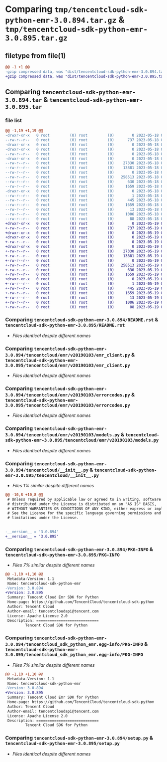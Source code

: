 # Comparing `tmp/tencentcloud-sdk-python-emr-3.0.894.tar.gz` & `tmp/tencentcloud-sdk-python-emr-3.0.895.tar.gz`

## filetype from file(1)

```diff
@@ -1 +1 @@
-gzip compressed data, was "dist/tencentcloud-sdk-python-emr-3.0.894.tar", last modified: Thu May 18 00:25:35 2023, max compression
+gzip compressed data, was "dist/tencentcloud-sdk-python-emr-3.0.895.tar", last modified: Fri May 19 02:50:37 2023, max compression
```

## Comparing `tencentcloud-sdk-python-emr-3.0.894.tar` & `tencentcloud-sdk-python-emr-3.0.895.tar`

### file list

```diff
@@ -1,19 +1,19 @@
-drwxr-xr-x   0 root         (0) root         (0)        0 2023-05-18 00:25:35.000000 tencentcloud-sdk-python-emr-3.0.894/
--rw-r--r--   0 root         (0) root         (0)      737 2023-05-18 00:25:35.000000 tencentcloud-sdk-python-emr-3.0.894/README.rst
-drwxr-xr-x   0 root         (0) root         (0)        0 2023-05-18 00:25:35.000000 tencentcloud-sdk-python-emr-3.0.894/tencentcloud/
-drwxr-xr-x   0 root         (0) root         (0)        0 2023-05-18 00:25:35.000000 tencentcloud-sdk-python-emr-3.0.894/tencentcloud/emr/
--rw-r--r--   0 root         (0) root         (0)        0 2023-05-18 00:25:35.000000 tencentcloud-sdk-python-emr-3.0.894/tencentcloud/emr/__init__.py
-drwxr-xr-x   0 root         (0) root         (0)        0 2023-05-18 00:25:35.000000 tencentcloud-sdk-python-emr-3.0.894/tencentcloud/emr/v20190103/
--rw-r--r--   0 root         (0) root         (0)    27330 2023-05-18 00:25:35.000000 tencentcloud-sdk-python-emr-3.0.894/tencentcloud/emr/v20190103/emr_client.py
--rw-r--r--   0 root         (0) root         (0)    13881 2023-05-18 00:25:35.000000 tencentcloud-sdk-python-emr-3.0.894/tencentcloud/emr/v20190103/errorcodes.py
--rw-r--r--   0 root         (0) root         (0)        0 2023-05-18 00:25:35.000000 tencentcloud-sdk-python-emr-3.0.894/tencentcloud/emr/v20190103/__init__.py
--rw-r--r--   0 root         (0) root         (0)   258513 2023-05-18 00:25:35.000000 tencentcloud-sdk-python-emr-3.0.894/tencentcloud/emr/v20190103/models.py
--rw-r--r--   0 root         (0) root         (0)      630 2023-05-18 00:25:35.000000 tencentcloud-sdk-python-emr-3.0.894/tencentcloud/__init__.py
--rw-r--r--   0 root         (0) root         (0)     1659 2023-05-18 00:25:35.000000 tencentcloud-sdk-python-emr-3.0.894/PKG-INFO
-drwxr-xr-x   0 root         (0) root         (0)        0 2023-05-18 00:25:35.000000 tencentcloud-sdk-python-emr-3.0.894/tencentcloud_sdk_python_emr.egg-info/
--rw-r--r--   0 root         (0) root         (0)        1 2023-05-18 00:25:35.000000 tencentcloud-sdk-python-emr-3.0.894/tencentcloud_sdk_python_emr.egg-info/dependency_links.txt
--rw-r--r--   0 root         (0) root         (0)      445 2023-05-18 00:25:35.000000 tencentcloud-sdk-python-emr-3.0.894/tencentcloud_sdk_python_emr.egg-info/SOURCES.txt
--rw-r--r--   0 root         (0) root         (0)     1659 2023-05-18 00:25:35.000000 tencentcloud-sdk-python-emr-3.0.894/tencentcloud_sdk_python_emr.egg-info/PKG-INFO
--rw-r--r--   0 root         (0) root         (0)       13 2023-05-18 00:25:35.000000 tencentcloud-sdk-python-emr-3.0.894/tencentcloud_sdk_python_emr.egg-info/top_level.txt
--rw-r--r--   0 root         (0) root         (0)     1006 2023-05-18 00:25:35.000000 tencentcloud-sdk-python-emr-3.0.894/setup.py
--rw-r--r--   0 root         (0) root         (0)       88 2023-05-18 00:25:35.000000 tencentcloud-sdk-python-emr-3.0.894/setup.cfg
+drwxr-xr-x   0 root         (0) root         (0)        0 2023-05-19 02:50:37.000000 tencentcloud-sdk-python-emr-3.0.895/
+-rw-r--r--   0 root         (0) root         (0)      737 2023-05-19 02:50:37.000000 tencentcloud-sdk-python-emr-3.0.895/README.rst
+drwxr-xr-x   0 root         (0) root         (0)        0 2023-05-19 02:50:37.000000 tencentcloud-sdk-python-emr-3.0.895/tencentcloud/
+drwxr-xr-x   0 root         (0) root         (0)        0 2023-05-19 02:50:37.000000 tencentcloud-sdk-python-emr-3.0.895/tencentcloud/emr/
+-rw-r--r--   0 root         (0) root         (0)        0 2023-05-19 02:50:37.000000 tencentcloud-sdk-python-emr-3.0.895/tencentcloud/emr/__init__.py
+drwxr-xr-x   0 root         (0) root         (0)        0 2023-05-19 02:50:37.000000 tencentcloud-sdk-python-emr-3.0.895/tencentcloud/emr/v20190103/
+-rw-r--r--   0 root         (0) root         (0)    27330 2023-05-19 02:50:37.000000 tencentcloud-sdk-python-emr-3.0.895/tencentcloud/emr/v20190103/emr_client.py
+-rw-r--r--   0 root         (0) root         (0)    13881 2023-05-19 02:50:37.000000 tencentcloud-sdk-python-emr-3.0.895/tencentcloud/emr/v20190103/errorcodes.py
+-rw-r--r--   0 root         (0) root         (0)        0 2023-05-19 02:50:37.000000 tencentcloud-sdk-python-emr-3.0.895/tencentcloud/emr/v20190103/__init__.py
+-rw-r--r--   0 root         (0) root         (0)   258513 2023-05-19 02:50:37.000000 tencentcloud-sdk-python-emr-3.0.895/tencentcloud/emr/v20190103/models.py
+-rw-r--r--   0 root         (0) root         (0)      630 2023-05-19 02:50:37.000000 tencentcloud-sdk-python-emr-3.0.895/tencentcloud/__init__.py
+-rw-r--r--   0 root         (0) root         (0)     1659 2023-05-19 02:50:37.000000 tencentcloud-sdk-python-emr-3.0.895/PKG-INFO
+drwxr-xr-x   0 root         (0) root         (0)        0 2023-05-19 02:50:37.000000 tencentcloud-sdk-python-emr-3.0.895/tencentcloud_sdk_python_emr.egg-info/
+-rw-r--r--   0 root         (0) root         (0)        1 2023-05-19 02:50:37.000000 tencentcloud-sdk-python-emr-3.0.895/tencentcloud_sdk_python_emr.egg-info/dependency_links.txt
+-rw-r--r--   0 root         (0) root         (0)      445 2023-05-19 02:50:37.000000 tencentcloud-sdk-python-emr-3.0.895/tencentcloud_sdk_python_emr.egg-info/SOURCES.txt
+-rw-r--r--   0 root         (0) root         (0)     1659 2023-05-19 02:50:37.000000 tencentcloud-sdk-python-emr-3.0.895/tencentcloud_sdk_python_emr.egg-info/PKG-INFO
+-rw-r--r--   0 root         (0) root         (0)       13 2023-05-19 02:50:37.000000 tencentcloud-sdk-python-emr-3.0.895/tencentcloud_sdk_python_emr.egg-info/top_level.txt
+-rw-r--r--   0 root         (0) root         (0)     1006 2023-05-19 02:50:37.000000 tencentcloud-sdk-python-emr-3.0.895/setup.py
+-rw-r--r--   0 root         (0) root         (0)       88 2023-05-19 02:50:37.000000 tencentcloud-sdk-python-emr-3.0.895/setup.cfg
```

### Comparing `tencentcloud-sdk-python-emr-3.0.894/README.rst` & `tencentcloud-sdk-python-emr-3.0.895/README.rst`

 * *Files identical despite different names*

### Comparing `tencentcloud-sdk-python-emr-3.0.894/tencentcloud/emr/v20190103/emr_client.py` & `tencentcloud-sdk-python-emr-3.0.895/tencentcloud/emr/v20190103/emr_client.py`

 * *Files identical despite different names*

### Comparing `tencentcloud-sdk-python-emr-3.0.894/tencentcloud/emr/v20190103/errorcodes.py` & `tencentcloud-sdk-python-emr-3.0.895/tencentcloud/emr/v20190103/errorcodes.py`

 * *Files identical despite different names*

### Comparing `tencentcloud-sdk-python-emr-3.0.894/tencentcloud/emr/v20190103/models.py` & `tencentcloud-sdk-python-emr-3.0.895/tencentcloud/emr/v20190103/models.py`

 * *Files identical despite different names*

### Comparing `tencentcloud-sdk-python-emr-3.0.894/tencentcloud/__init__.py` & `tencentcloud-sdk-python-emr-3.0.895/tencentcloud/__init__.py`

 * *Files 1% similar despite different names*

```diff
@@ -10,8 +10,8 @@
 # Unless required by applicable law or agreed to in writing, software
 # distributed under the License is distributed on an "AS IS" BASIS,
 # WITHOUT WARRANTIES OR CONDITIONS OF ANY KIND, either express or implied.
 # See the License for the specific language governing permissions and
 # limitations under the License.
 
 
-__version__ = '3.0.894'
+__version__ = '3.0.895'
```

### Comparing `tencentcloud-sdk-python-emr-3.0.894/PKG-INFO` & `tencentcloud-sdk-python-emr-3.0.895/PKG-INFO`

 * *Files 7% similar despite different names*

```diff
@@ -1,10 +1,10 @@
 Metadata-Version: 1.1
 Name: tencentcloud-sdk-python-emr
-Version: 3.0.894
+Version: 3.0.895
 Summary: Tencent Cloud Emr SDK for Python
 Home-page: https://github.com/TencentCloud/tencentcloud-sdk-python
 Author: Tencent Cloud
 Author-email: tencentcloudapi@tencent.com
 License: Apache License 2.0
 Description: ============================
         Tencent Cloud SDK for Python
```

### Comparing `tencentcloud-sdk-python-emr-3.0.894/tencentcloud_sdk_python_emr.egg-info/PKG-INFO` & `tencentcloud-sdk-python-emr-3.0.895/tencentcloud_sdk_python_emr.egg-info/PKG-INFO`

 * *Files 7% similar despite different names*

```diff
@@ -1,10 +1,10 @@
 Metadata-Version: 1.1
 Name: tencentcloud-sdk-python-emr
-Version: 3.0.894
+Version: 3.0.895
 Summary: Tencent Cloud Emr SDK for Python
 Home-page: https://github.com/TencentCloud/tencentcloud-sdk-python
 Author: Tencent Cloud
 Author-email: tencentcloudapi@tencent.com
 License: Apache License 2.0
 Description: ============================
         Tencent Cloud SDK for Python
```

### Comparing `tencentcloud-sdk-python-emr-3.0.894/setup.py` & `tencentcloud-sdk-python-emr-3.0.895/setup.py`

 * *Files identical despite different names*

